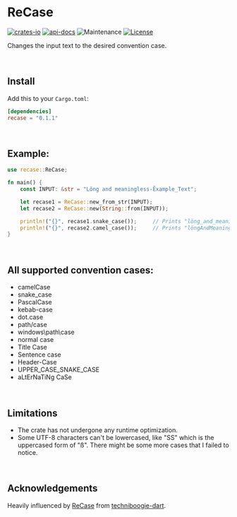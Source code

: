 # ReCase

[![crates-io](https://img.shields.io/crates/v/recase.svg)](https://crates.io/crates/recase)
[![api-docs](https://docs.rs/recase/badge.svg)](https://docs.rs/recase)
![Maintenance](https://img.shields.io/badge/maintenance-actively--developed-brightgreen.svg)
[![License](https://img.shields.io/badge/License-BSD_2--Clause-orange.svg)](https://opensource.org/licenses/BSD-2-Clause)

Changes the input text to the desired convention case.

<p>&nbsp</p>

## Install

Add this to your `Cargo.toml`:

```toml
[dependencies]
recase = "0.1.1"
```

<p>&nbsp</p>

## Example:

```rust
use recase::ReCase;

fn main() {
    const INPUT: &str = "Löng and meaningless-Ẽxample_Text";

    let recase1 = ReCase::new_from_str(INPUT);
    let recase2 = ReCase::new(String::from(INPUT));

    println!("{}", recase1.snake_case());     // Prints "löng_and_meaningless_ẽxample_text"
    println!("{}", recase2.camel_case());     // Prints "löngAndMeaninglessẼxampleText"
}
```

<p>&nbsp</p>

## All supported convention cases:

-   camelCase
-   snake_case
-   PascalCase
-   kebab-case
-   dot.case
-   path/case
-   windows\path\case
-   normal case
-   Title Case
-   Sentence case
-   Header-Case
-   UPPER_CASE_SNAKE_CASE
-   aLtErNaTiNg CaSe

<p>&nbsp</p>

## Limitations

-   The crate has not undergone any runtime optimization.
-   Some UTF-8 characters can't be lowercased, like "SS" which is the uppercased form of "ß". There might be some more cases that I failed to notice.

<p>&nbsp</p>

## Acknowledgements

Heavily influenced by [ReCase](https://pub.dev/packages/recase) from [techniboogie-dart](https://github.com/techniboogie-dart).
